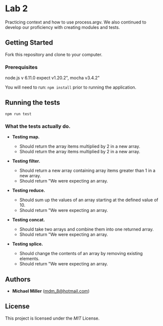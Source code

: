 # Lab 2

Practicing context and how to use process.argv. We also continued to develop our proficiency with creating modules and tests.

## Getting Started

Fork this repository and clone to your computer.

### Prerequisites

node.js v 6.11.0
expect v1.20.2",
mocha v3.4.2"

You will need to run: ```npm install``` prior to running the application.

## Running the tests

```npm run test```

### What the tests actually do.

* **Testing map.**
  * Should return the array items multiplied by 2 in a new array.
  * Should return the array items multiplied by 2 in a new array.

* **Testing filter.**
  * Should return a new array containing array items greater than 1 in a new array.
  * Should return "We were expecting an array.

* **Testing reduce.**
  * Should sum up the values of an array starting at the defined value of 10.
  * Should return "We were expecting an array.

* **Testing concat.**
  * Should take two arrays and combine them into one returned array.
  * Should return "We were expecting an array.

* **Testing splice.**
  * Should change the contents of an array by removing existing elements.
  * Should return "We were expecting an array.

## Authors

* **Michael Miller** (mdm_8@hotmail.com)

## License

This project is licensed under the *MIT* License.
